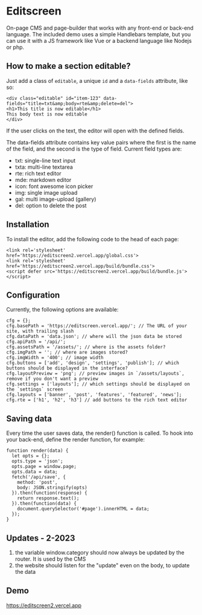 # Editscreen

On-page CMS and page-builder that works with any front-end or back-end language. The included demo uses a simple Handlebars template, but you can use it with a JS framework like Vue or a backend language like Nodejs or php.

## How to make a section editable?

Just add a class of `editable`, a unique `id` and a `data-fields` attribute, like so:

```
<div class="editable" id="item-123" data-fields="title=txt&amp;body=rte&amp;delete=del">
<h1>This title is now editable</h1>
This body text is now editable
</div>
```

If the user clicks on the text, the editor will open with the defined fields.

The data-fields attribute contains key value pairs where the first is the name of the field, and the second is the type of field. Current field types are:

- txt: single-line text input
- txta: multi-line textarea
- rte: rich text editor
- mde: markdown editor
- icon: font awesome icon picker
- img: single image upload
- gal: multi image-upload (gallery)
- del: option to delete the post

## Installation

To install the editor, add the following code to the head of each page:

```
<link rel='stylesheet' href='https://editscreen2.vercel.app/global.css'>
<link rel='stylesheet' href='https://editscreen2.vercel.app/build/bundle.css'>
<script defer src='https://editscreen2.vercel.app/build/bundle.js'></script>
```

## Configuration

Currently, the following options are available:

```
cfg = {};
cfg.basePath = 'https://editscreen.vercel.app/'; // The URL of your site, with trailing slash
cfg.dataPath = 'data.json'; // where will the json data be stored
cfg.apiPath = '/api/';
cfg.assetsPath = '/assets/'; // where is the assets folder?
cfg.imgPath = ''; // where are images stored?
cfg.imgWidth = '400'; // image width
cfg.buttons = ['add', 'design', 'settings', 'publish']; // which buttons should be displayed in the interface?
cfg.layoutPreview = 'png'; // preview images in `/assets/layouts`, remove if you don't want a preview
cfg.settings = ['layouts']; // which settings should be displayed on the `settings` screen
cfg.layouts = ['banner', 'post', 'features', 'featured', 'news'];
cfg.rte = ['h1', 'h2', 'h3'] // add buttons to the rich text editor
```

## Saving data

Every time the user saves data, the render() function is called. To hook into your back-end, define the render function, for example:

```
function render(data) {
  let opts = {};
  opts.type = 'json';
  opts.page = window.page;
  opts.data = data;
  fetch('/api/save', {
    method: 'post',
    body: JSON.stringify(opts)
  }).then(function(response) {
    return response.text();
  }).then(function(data) {
    document.querySelector('#page').innerHTML = data;
  });
}
```

## Updates - 2-2023

1. the variable window.category should now always be updated by the router. It is used by the CMS
2. the website should listen for the "update" even on the body, to update the data

## Demo

https://editscreen2.vercel.app
